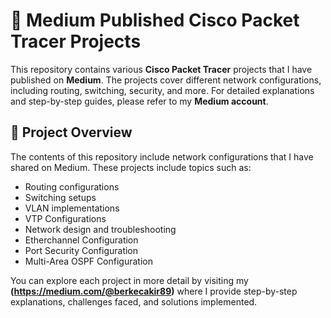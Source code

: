 # 🚀 Medium Published Cisco Packet Tracer Projects

This repository contains various **Cisco Packet Tracer** projects that I have published on **Medium**. The projects cover different network configurations, including routing, switching, security, and more. For detailed explanations and step-by-step guides, please refer to my **Medium account**.

## 📂 Project Overview

The contents of this repository include network configurations that I have shared on Medium. These projects include topics such as:

- Routing configurations
- Switching setups
- VLAN implementations
- VTP Configurations
- Network design and troubleshooting
- Etherchannel Configuration
- Port Security Configuration
- Multi-Area OSPF Configuration

You can explore each project in more detail by visiting my **(https://medium.com/@berkecakir89)** where I provide step-by-step explanations, challenges faced, and solutions implemented.
